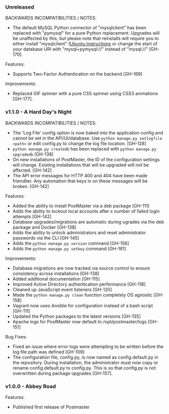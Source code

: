 ### Unreleased

BACKWARDS INCOMPATIBILITIES / NOTES:

* The default MySQL Python connector of "mysqlclient" has been replaced with "pymysql" for a pure Python replacement.
Upgrades will be unaffected by this, but please note that reinstalls will require you to either install "mysqlclient"
([Ubuntu Instructions](https://github.com/PyMySQL/mysqlclient-python#install) or change the start of your database URI
with "mysql+pymysql://" instead of "mysql://" [GH-170].

Features:

* Supports Two-Factor Authentication on the backend [GH-169]

Improvements:

* Replaced GIF spinner with a pure CSS spinner using CSS3 animations [GH-177].

### v1.1.0 - A Hard Day's Night

BACKWARDS INCOMPATIBILITIES / NOTES:

* The 'Log File' config option is now baked into the application config and cannot be set in the API/UI/database. Use `python manage.py setlogfile <path>` or edit config.py to change the log file location. [GH-128]
* `python manage.py createdb` has been replaced with `python manage.py upgradedb` [GH-138]
* On new installations of PostMaster, the ID of the configuration settings will change. Existing installations that will be upgraded will not be affected. [GH-142]
* The API error messages for HTTP 400 and 404 have been made friendlier. Any automation that keys in on these messages will be broken. [GH-142]

Features:

* Added the ability to install PostMaster via a deb package [GH-111]
* Adds the ability to lockout local accounts after x number of failed login attempts [GH-142]
* Database upgrades/migrations are automatic during ugrades via the deb package and Docker [GH-138]
* Adds the ability to unlock administrators and reset administrator passwords via the CLI [GH-145]
* Adds the `python manage.py version` command [GH-156]
* Adds the `python manage.py setkey` command [GH-161]

Improvements:

* Database migrations are now tracked via source control to ensure consistency across installations [GH-138]
* Added additional documentation [GH-115]
* Improved Active Directory authentication performance [GH-118]
* Cleaned up JavaScript event listeners [GH-120]
* Made the `python manage.py clean` function completely OS agnostic [GH-158]
* Vagrant now uses Ansible for configuration instead of a bash script [GH-111]
* Updated the Python packages to the latest versions [GH-135]
* Apache logs for PostMaster now default to /opt/postmaster/logs [GH-151]

Bug Fixes:

* Fixed an issue where error logs were attempting to be written before the log file path was defined [GH-109]
* The configuration file, config.py, is now named as config.default.py in the repository. During installation, the administrator must now copy or rename config.default.py to config.py.
This is so that config.py is not overwritten during package upgrades [GH-157].


### v1.0.0 - Abbey Road

Features:

* Published first release of Postmaster
